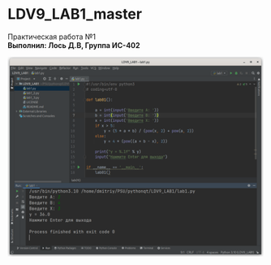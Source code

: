 # LDV9_LAB1_master

Практическая работа №1 <br />
**Выполнил: Лось Д.В, Группа ИС-402**

![Screenshot](screenshot1.png)
